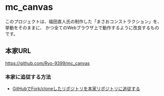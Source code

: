 mc_canvas
=========
このプロジェクトは、福田直人氏の制作した「まさおコンストラクション」を、挙動をそのままに、
かつ全てのWebブラウザ上で動作するように改良するものです。

## 本家URL
https://github.com/Ryo-9399/mc_canvas


### 本家に追従する方法
- [GitHubでFork/cloneしたリポジトリを本家リポジトリに追従する](https://qiita.com/xtetsuji/items/555a1ef19ed21ee42873)
